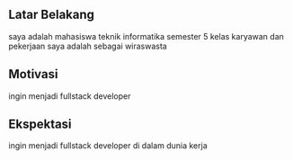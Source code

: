 [//]: # (Ceritakan sedikit tentang latar belakangmu seperti pendidikan terakhir atau pekerjaan sebelumnya)
## Latar Belakang
saya adalah mahasiswa teknik informatika semester 5 kelas karyawan dan pekerjaan saya adalah sebagai wiraswasta

[//]: # (Motivasi apa yang mendorongmu untuk ikut program coding bootcamp di Hacktiv8?)
## Motivasi
ingin menjadi fullstack developer

[//]: # (Beri tahu kami, apa yang ingin kamu dapatkan di Hacktiv8 dan apa yang ingin kamu capai setelah lulus dari sini?)
## Ekspektasi
ingin menjadi fullstack developer di dalam dunia kerja

[//]: # (Apakah ada hal lain yang ingin disampaikan? Bila ada, kamu bebas untuk menuliskannya)
